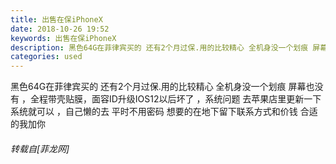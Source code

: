 ```yaml
---
title: 出售在保iPhoneX
date: 2018-10-26 19:52
keywords: 出售在保iPhoneX
description: 黑色64G在菲律宾买的 还有2个月过保.用的比较精心 全机身没一个划痕 屏幕也没有 ，全程带壳贴膜，面容ID升级IOS12以后坏了 ，系统问题 去苹果店里更新一下系统就可以 ，自己懒的去 平时不用密码 想要的在地下留下联系方式和价钱 合适的我加你
categories: used
---
```

<td class="t_f" id="postmessage_2171825">

黑色64G在菲律宾买的 还有2个月过保.用的比较精心 全机身没一个划痕 屏幕也没有 ，全程带壳贴膜，面容ID升级IOS12以后坏了 ，系统问题 去苹果店里更新一下系统就可以 ，自己懒的去 平时不用密码 想要的在地下留下联系方式和价钱 合适的我加你</td>
###### 转载自[菲龙网]